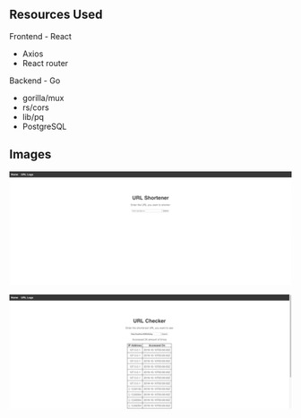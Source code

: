 ## Resources Used

Frontend - React
- Axios
- React router

Backend - Go
- gorilla/mux
- rs/cors
- lib/pq
- PostgreSQL

## Images

![img1](https://github.com/erickchin/url-shortener/blob/master/img/page2.png)

![img2](https://github.com/erickchin/url-shortener/blob/master/img/page1.png)

